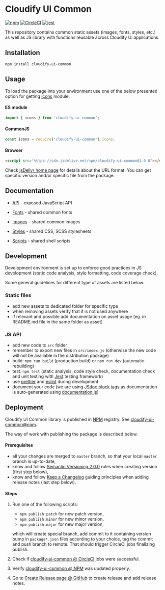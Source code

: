 # Cloudify UI Common

[![npm](https://img.shields.io/npm/v/cloudify-ui-common.svg?style=flat)](https://circleci.com/gh/cloudify-cosmo/cloudify-ui-common)
[![CircleCI](https://img.shields.io/circleci/project/github/cloudify-cosmo/cloudify-ui-common.svg?style=svg)](https://circleci.com/gh/cloudify-cosmo/cloudify-ui-common)
[![jest](https://img.shields.io/badge/tested_with-jest-99424f.svg)](https://github.com/facebook/jest)

This repository contains common static assets (images, fonts, styles, etc.) as well as JS library with functions reusable across Cloudify UI applications.


## Installation

```npm
npm install cloudify-ui-common
```


## Usage

To load the package into your environment use one of the below presented option for getting [icons](./src/icons.js) module. 

#### ES module

```javascript
import { icons } from 'cloudify-ui-common';
```

#### CommonJS

```javascript
const icons = require('cloudify-ui-common').icons;
```

#### Browser

```html
<script src="https://cdn.jsdelivr.net/npm/cloudify-ui-common@1.0.0"></script>
```

Check [jsDelivr home page](https://www.jsdelivr.com/) for details about the URL format. You can get specific version and/or specific file from the package.


## Documentation

* [API](./src/README.md) - exposed JavaScript API 

* [Fonts](./fonts/README.md) - shared common fonts
* [Images](./images/README.md) - shared common images 
* [Styles](./styles/README.md) - shared CSS, SCSS stylesheets
* [Scripts](./scripts/README.md) - shared shell scripts

 
## Development

Development environment is set up to enforce good practices in JS development (static code analysis, style formatting, code coverage check). 

Some general guidelines for different type of assets are listed below. 

### Static files

- add new assets to dedicated folder for specific type 
- when removing assets verify that it is not used anywhere
- if relevant and possible add documentation on asset usage (eg. in README.md file in the same folder as asset)

### JS API

- add new code to `src` folder
- remember to export new files in `src/index.js` (otherwise the new code will not be available in the distribution package)
- build: `npm run build` (production build) or `npm run dev` (automatic rebuilding)
- test: `npm test` (static analysis, code style check, documentation check and unit testing with [Jest](https://jestjs.io/en/) testing framework) 
- use [prettier](https://prettier.io/) and [eslint](https://eslint.org/) during development
- document your code (we are using [JSdoc block tags](https://jsdoc.app/#block-tags) as documentation is auto-generated using [documentation.js](http://documentation.js.org))


## Deployment

Cloudify UI Common library is published in [NPM](https://www.npmjs.com) registry. See [cloudify-ui-common@npm](https://www.npmjs.com/package/cloudify-ui-common).

The way of work with publishing the package is described below.

#### Prerequisites

* all your changes are merged to `master` branch, so that your local `master` branch is up-to-date,
* know and follow [Semantic Versioning 2.0.0](https://semver.org/#summary) rules when creating version (first step below),
* know and follow [Keep a Changelog](https://keepachangelog.com/en/1.1.0/#how) guiding principles when adding release notes (last step below).

#### Steps

1. Run one of the following scripts:  
   
   * `npm publish:patch` for new patch version,
   * `npm publish:minor` for new minor version,
   * `npm publish:major` for new major version,

   which will create special branch, add commit to it containing version bump in `package*.json` files according to your choice, tag the commit and push branch to remote. That should trigger CircleCI jobs finalizing publish.

1. Check if [cloudify-ui-common @ CircleCI](https://circleci.com/gh/cloudify-cosmo/cloudify-ui-common) jobs were successful.

1. Verify [cloudify-ui-common @ NPM](https://www.npmjs.com/package/cloudify-ui-common) was updated properly.

1. Go to [Create Release page @ GitHub](https://github.com/cloudify-cosmo/cloudify-ui-common/releases/new) to create release and add release notes.
